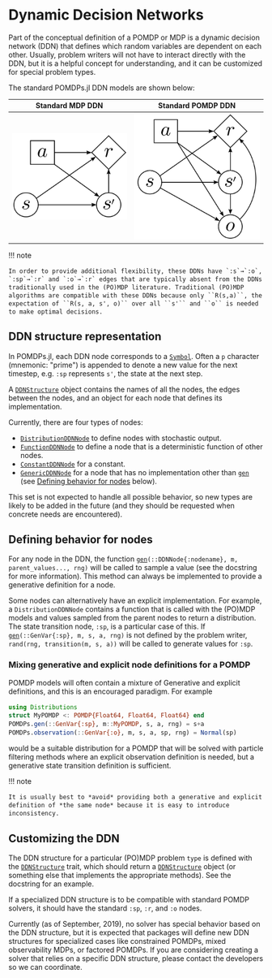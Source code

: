 # Dynamic Decision Networks

Part of the conceptual definition of a POMDP or MDP is a dynamic decision network (DDN) that defines which random variables are dependent on each other.
Usually, problem writers will not have to interact directly with the DDN, but it is a helpful concept for understanding, and it can be customized for special problem types.

The standard POMDPs.jl DDN models are shown below:

| Standard MDP DDN | Standard POMDP DDN |
|:---:|:---:|
|![MDP DDN](figures/mdp_ddn.svg) | ![POMDP DDN](figures/pomdp_ddn.svg) |

!!! note

    In order to provide additional flexibility, these DDNs have `:s`→`:o`, `:sp`→`:r` and `:o`→`:r` edges that are typically absent from the DDNs traditionally used in the (PO)MDP literature. Traditional (PO)MDP algorithms are compatible with these DDNs because only ``R(s,a)``, the expectation of ``R(s, a, s', o)`` over all ``s'`` and ``o`` is needed to make optimal decisions.

## DDN structure representation

In POMDPs.jl, each DDN node corresponds to a [`Symbol`](https://docs.julialang.org/en/v1/base/base/#Core.Symbol). Often a `p` character (mnemonic: "prime") is appended to denote a new value for the next timestep, e.g. `:sp` represents ``s'``, the state at the next step.

A [`DDNStructure`](@ref) object contains the names of all the nodes, the edges between the nodes, and an object for each node that defines its implementation.

Currently, there are four types of nodes:
- [`DistributionDDNNode`](@ref) to define nodes with stochastic output.
- [`FunctionDDNNode`](@ref) to define a node that is a deterministic function of other nodes.
- [`ConstantDDNNode`](@ref) for a constant.
- [`GenericDDNNode`](@ref) for a node that has no implementation other than [`gen`](@ref) (see [Defining behavior for nodes](@ref) below).

This set is not expected to handle all possible behavior, so new types are likely to be added in the future (and they should be requested when concrete needs are encountered).

## Defining behavior for nodes

For any node in the DDN, the function [`gen`](@ref)`(::DDNNode{:nodename}, m, parent_values..., rng)` will be called to sample a value (see the docstring for more information). This method can always be implemented to provide a generative definition for a node.

Some nodes can alternatively have an explicit implementation. For example, a `DistributionDDNNode` contains a function that is called with the (PO)MDP models and values sampled from the parent nodes to return a distribution. The state transition node, `:sp`, is a particular case of this. If [`gen`](@ref)`(::GenVar{:sp}, m, s, a, rng)` is not defined by the problem writer, `rand(rng, transition(m, s, a))` will be called to generate values for `:sp`.

### Mixing generative and explicit node definitions for a POMDP

POMDP models will often contain a mixture of Generative and explicit definitions, and this is an encouraged paradigm. For example

```julia
using Distributions
struct MyPOMDP <: POMDP{Float64, Float64, Float64} end
POMDPs.gen(::GenVar{:sp}, m::MyPOMDP, s, a, rng) = s+a
POMDPs.observation(::GenVar{:o}, m, s, a, sp, rng) = Normal(sp)
```
would be a suitable distribution for a POMDP that will be solved with particle filtering methods where an explicit observation definition is needed, but a generative state transition definition is sufficient.

!!! note

    It is usually best to *avoid* providing both a generative and explicit definition of *the same node* because it is easy to introduce inconsistency.

## Customizing the DDN

The DDN structure for a particular (PO)MDP problem `type` is defined with the [`DDNStructure`](@ref) trait, which should return a [`DDNStructure`](@ref) object (or something else that implements the appropriate methods). See the docstring for an example.

If a specialized DDN structure is to be compatible with standard POMDP solvers, it should have the standard `:sp`, `:r`, and `:o` nodes.

Currently (as of September, 2019), no solver has special behavior based on the DDN structure, but it is expected that packages will define new DDN structures for specialized cases like constrained POMDPs, mixed observability MDPs, or factored POMDPs. If you are considering creating a solver that relies on a specific DDN structure, please contact the developers so we can coordinate.
